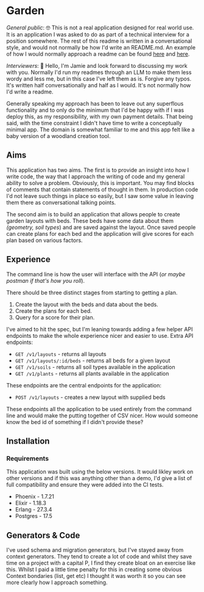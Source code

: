 # Garden

*General public*: 🤓 This is not a real application designed for real world use. It is an application I was asked to do as part of a technical interview for a position somewhere. The rest of this readme is written in a conversational style, and would not normally be how I'd write an README.md. An example of how I would normally approach a readme can be found [here][0] and [here][1].

*Interviewers*: 👋 Hello, I'm Jamie and look forward to discussing my work with you. Normally I'd run my readmes through an LLM to make them less wordy and less me, but in this case I've left them as is. Forgive any typos. It's written half conversationally and half as I would. It's not normally how I'd write a readme.

Generally speaking my approach has been to leave out any superflous functionality and to only do the minimum that I'd be happy with if I was deploy this, as my responsibility, with my own payment details. That being said, with the time constraint I didn't have time to write a conceptually minimal app. The domain is somewhat familiar to me and this app felt like a baby version of a woodland creation tool.

## Aims

This application has two aims. The first is to provide an insight into how I write code, the way that I approach the writing of code and my general ability to solve a problem. Obviously, this is important. You may find blocks of comments that contain statements of thought in them. In production code I'd not leave such things in place so easily, but I saw some value in leaving them there as conversational talking points.

The second aim is to build an application that allows people to create garden layouts with beds. These beds have some data about them _(geometry, soil types_) and are saved against the layout. Once saved people can create plans for each bed and the application will give scores for each plan based on various factors.


## Experience

The command line is how the user will interface with the API (_or maybe postman if that's how you roll_).

There should be three distinct stages from starting to getting a plan.

1. Create the layout with the beds and data about the beds. 
2. Create the plans for each bed. 
3. Query for a score for their plan.

I've aimed to hit the spec, but I'm leaning towards adding a few helper API endpoints to make the whole experience nicer and easier to use. Extra API endpoints:

* `GET /v1/layouts` - returns all layouts
* `GET /v1/layouts/:id/beds` - returns all beds for a given layout
* `GET /v1/soils` - returns all soil types available in the application
* `GET /v1/plants` - returns all plants available in the application

These endpoints are the central endpoints for the application:

* `POST /v1/layouts` - creates a new layout with supplied beds

These endpoints all the application to be used entirely from the command line and would make the putting together of CSV nicer. How would someone know the bed id of something if I didn't provide these?




## Installation

### Requirements

This application was built using the below versions. It would likley work on other versions and if this was anything other than a demo, I'd give a list of full compatibility and ensure they were added into the CI tests.

* Phoenix - 1.7.21
* Elixir - 1.18.3
* Erlang - 27.3.4
* Postgres - 17.5


## Generators & Code

I've used schema and migration generators, but I've stayed away from context generators. They tend to create a lot of code and whilst they save time on a project with a capital P, I find they create bloat on an exercise like this. Whilst I paid a little time penalty for this in creating some obvious Context bondaries (list, get etc) I thought it was worth it so you can see more clearly how I approach something.



[0]: https://github.com/treejamie/hackerrank-90days
[1]: https://github.com/treejamie/helloworld/tree/main/elixir
